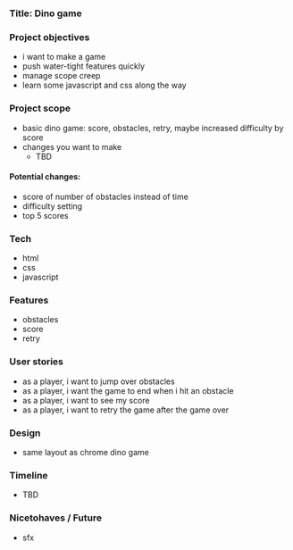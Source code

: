 ### Title: Dino game

### Project objectives

- i want to make a game
- push water-tight features quickly
- manage scope creep
- learn some javascript and css along the way

### Project scope

- basic dino game: score, obstacles, retry, maybe increased difficulty by score
- changes you want to make
  - TBD

#### Potential changes:
- score of number of obstacles instead of time
- difficulty setting
- top 5 scores

### Tech
- html
- css
- javascript

### Features
- obstacles
- score
- retry

### User stories
- as a player, i want to jump over obstacles
- as a player, i want the game to end when i hit an obstacle
- as a player, i want to see my score
- as a player, i want to retry the game after the game over

### Design
- same layout as chrome dino game

### Timeline
- TBD

### Nicetohaves / Future
- sfx
